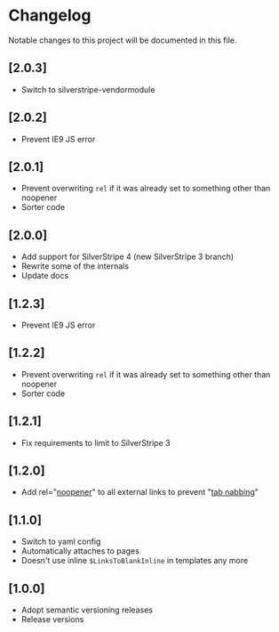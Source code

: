 # Changelog

Notable changes to this project will be documented in this file.


## [2.0.3]

- Switch to silverstripe-vendormodule


## [2.0.2]

- Prevent IE9 JS error

## [2.0.1]

- Prevent overwriting `rel` if it was already set to something other than noopener
- Sorter code


## [2.0.0]

- Add support for SilverStripe 4 (new SilverStripe 3 branch)
- Rewrite some of the internals
- Update docs


## [1.2.3]

- Prevent IE9 JS error


## [1.2.2]

- Prevent overwriting `rel` if it was already set to something other than noopener
- Sorter code


## [1.2.1]

- Fix requirements to limit to SilverStripe 3


## [1.2.0]

- Add rel="[noopener](https://mathiasbynens.github.io/rel-noopener/)" to all external links to prevent "[tab nabbing](http://www.azarask.in/blog/post/a-new-type-of-phishing-attack/)"


## [1.1.0]

- Switch to yaml config
- Automatically attaches to pages
- Doesn't use inline `$LinksToBlankInline` in templates any more


## [1.0.0]

- Adopt semantic versioning releases
- Release versions
